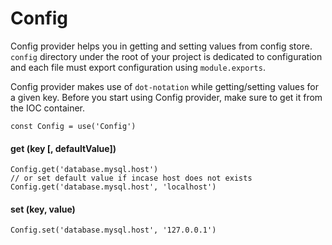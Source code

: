 # Config

Config provider helps you in getting and setting values from config store. `config` directory under the root of your project is dedicated to configuration and each file must export configuration using `module.exports`.

Config provider makes use of `dot-notation` while getting/setting values for a given key. Before you start using Config provider, make sure to get it from the IOC container.

```javascript,line-numbers
const Config = use('Config')
```

#### get <span>(key [, defaultValue])</span>

```javascript,line-numbers
Config.get('database.mysql.host')
// or set default value if incase host does not exists
Config.get('database.mysql.host', 'localhost')
```

#### set <span>(key, value)</span>

```javascript,line-numbers
Config.set('database.mysql.host', '127.0.0.1')
```
